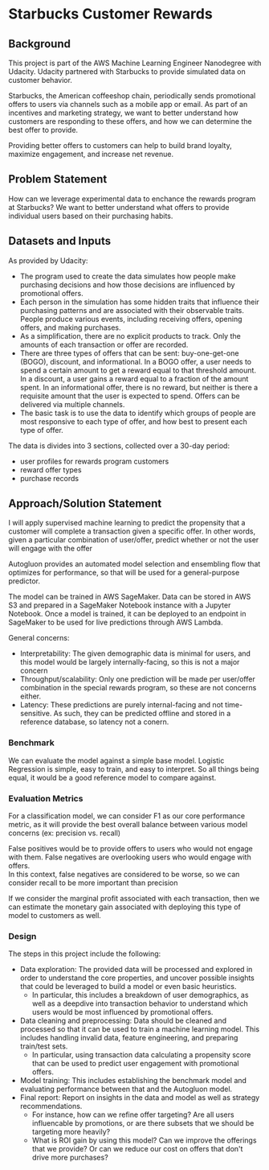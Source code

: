 # Starbucks Customer Rewards

## Background

This project is part of the AWS Machine Learning Engineer Nanodegree with Udacity. Udacity partnered with Starbucks to provide simulated data on customer behavior.

Starbucks, the American coffeeshop chain, periodically sends promotional offers to users via channels such as a mobile app or email. As part of an incentives and marketing strategy, we want to better understand how customers are responding to these offers, and how we can determine the best offer to provide.

Providing better offers to customers can help to build brand loyalty, maximize engagement, and increase net revenue.

## Problem Statement

How can we leverage experimental data to enchance the rewards program at Starbucks?
We want to better understand what offers to provide individual users based on their purchasing habits.

## Datasets and Inputs

As provided by Udacity:

- The program used to create the data simulates how people make purchasing decisions and how those decisions are influenced by promotional offers.
- Each person in the simulation has some hidden traits that influence their purchasing patterns and are associated with their observable traits. People produce various events, including receiving offers, opening offers, and making purchases.
- As a simplification, there are no explicit products to track. Only the amounts of each transaction or offer are recorded.
- There are three types of offers that can be sent: buy-one-get-one (BOGO), discount, and informational. In a BOGO offer, a user needs to spend a certain amount to get a reward equal to that threshold amount. In a discount, a user gains a reward equal to a fraction of the amount spent. In an informational offer, there is no reward, but neither is there a requisite amount that the user is expected to spend. Offers can be delivered via multiple channels.
- The basic task is to use the data to identify which groups of people are most responsive to each type of offer, and how best to present each type of offer.

The data is divides into 3 sections, collected over a 30-day period:

- user profiles for rewards program customers
- reward offer types
- purchase records

## Approach/Solution Statement

I will apply supervised machine learning to predict the propensity that a customer will complete a transaction given a specific offer.  In other words, given a particular combination of user/offer, predict whether or not the user will engage with the offer

Autogluon provides an automated model selection and ensembling flow that optimizes for performance, so that will be used for a general-purpose predictor.

The model can be trained in AWS SageMaker. Data can be stored in AWS S3 and prepared in a SageMaker Notebook instance with a Jupyter Notebook. Once a model is trained, it can be deployed to an endpoint in SageMaker to be used for live predictions through AWS Lambda.

General concerns:

- Interpretability: The given demographic data is minimal for users, and this model would be largely internally-facing, so this is not a major concern
- Throughput/scalability: Only one prediction will be made per user/offer combination in the special rewards program, so these are not concerns either.
- Latency: These predictions are purely internal-facing and not time-sensitive. As such, they can be predicted offline and stored in a reference database, so latency not a conern.

### Benchmark

We can evaluate the model against a simple base model. Logistic Regression is simple, easy to train, and easy to interpret. So all things being equal, it would be a good reference model to compare against.

### Evaluation Metrics

For a classification model, we can consider F1 as our core performance metric, as it will provide the best overall balance between various model concerns (ex: precision vs. recall)

False positives would be to provide offers to users who would not engage with them.
False negatives are overlooking users who would engage with offers.  
In this context, false negatives are considered to be worse, so we can consider recall to be more important than precision

If we consider the marginal profit associated with each transaction, then we can estimate the monetary gain associated with deploying this type of model to customers as well.

### Design

The steps in this project include the following:  

- Data exploration: The provided data will be processed and explored in order to understand the core properties, and uncover possible insights that could be leveraged to build a model or even basic heuristics.
  - In particular, this includes a breakdown of user demographics, as well as a deepdive into transaction behavior to understand which users would be most influenced by promotional offers.
- Data cleaning and preprocessing: Data should be cleaned and processed so that it can be used to train a machine learning model. This includes handling invalid data, feature engineering, and preparing train/test sets.
  - In particular, using transaction data calculating a propensity score that can be used to predict user engagement with promotional offers.
- Model training: This includes establishing the benchmark model and evaluating performance between that and the Autogluon model.
- Final report: Report on insights in the data and model as well as strategy recommendations.
  - For instance, how can we refine offer targeting? Are all users influencable by promotions, or are there subsets that we should be targeting more heavily?
  - What is ROI gain by using this model?  Can we improve the offerings that we provide? Or can we reduce our cost on offers that don't drive more purchases?

